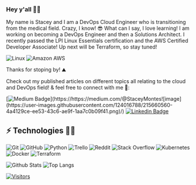 ### Hey y'all 👋🏼

My name is Stacey and I am a DevOps Cloud Engineer who is transitioning from the medical field. Crazy, I know! 😎 What can I say, I love learning! I am working on becoming a DevOps Engineer and then a Solutions Architect. I recently passed the LPI Linux Essentials certification and the AWS Certified Developer Associate! Up next will be Terraform, so stay tuned! 

![Linux](https://img.shields.io/badge/Linux-FCC624?style=flat-square&logo=linux&logoColor=black) 
![Amazon AWS](https://img.shields.io/badge/Amazon%20AWS-232F3E?style=flat-square&logo=amazon-aws)

Thanks for stoping by! ⛰️

Check out my published articles on different topics all relating to the cloud and DevOps field! & feel free to connect with me 🔗:


[![Medium Badge](https://img.shields.io/badge/Stacey%20Montes-12100E?style=flat-square&logo=medium&logoColor=white&link=https://https://medium.com/@StaceyMontes![image](https://user-images.githubusercontent.com/124016788/215660520-b41a3905-17ee-465c-8681-8dd691d8ccbb.png)/)](https://https://medium.com/@StaceyMontes![image](https://user-images.githubusercontent.com/124016788/215660560-4a4129ce-ee53-43c6-ae9f-1aa7c0b09f41.png)/)
[![Linkedin Badge](https://img.shields.io/badge/-Stacey%20Montes-blue?style=flat-square&logo=Linkedin&logoColor=white&link=https://www.linkedin.com/in/stacey-montes/)](https://www.linkedin.com/in/stacey-montes/)


## ⚡ Technologies 👩‍💻

![Git](https://img.shields.io/badge/-Git-black?style=flat-square&logo=git)
![GitHub](https://img.shields.io/badge/-GitHub-181717?style=flat-square&logo=github)
![Python](https://img.shields.io/badge/-Python-black?style=flat-square&logo=Python)
![Trello](https://img.shields.io/badge/Trello-%23026AA7.svg?style=flat-square&logo=Trello&logoColor=white)
![Reddit](https://img.shields.io/badge/Reddit-%23FF4500.svg?style=for-the-badge&logo=Reddit&logoColor=white)
![Stack Overflow](https://img.shields.io/badge/-Stackoverflow-FE7A16?style=for-the-badge&logo=stack-overflow&logoColor=white)
![Kubernetes](https://img.shields.io/badge/kubernetes-%23326ce5.svg?style=for-the-badge&logo=kubernetes&logoColor=white)
![Docker](https://img.shields.io/badge/docker-%230db7ed.svg?style=for-the-badge&logo=docker&logoColor=white)
![Terraform](https://img.shields.io/badge/terraform-%235835CC.svg?style=for-the-badge&logo=terraform&logoColor=white)

![Github Stats](https://github-readme-stats.vercel.app/api?username=StaceyM0&count_private=true&show_icons=true&include_all_commits=true)
![Top Langs](https://github-readme-stats.vercel.app/api/top-langs/?username=StaceyM0&hide=TeX&layout=compact)


[![Visitors](https://api.visitorbadge.io/api/visitors?path=StaceyM0%2FStaceyM0&label=VISITORS&countColor=%23263759)](https://visitorbadge.io/status?path=StaceyM0%2FStaceyM0)

